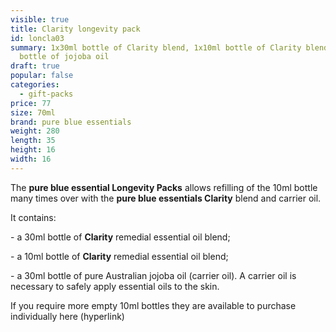 ```yaml
---
visible: true
title: Clarity longevity pack
id: loncla03
summary: 1x30ml bottle of Clarity blend, 1x10ml bottle of Clarity blend, 1x30ml
  bottle of jojoba oil
draft: true
popular: false
categories:
  - gift-packs
price: 77
size: 70ml
brand: pure blue essentials
weight: 280
length: 35
height: 16
width: 16
---
```

The **pure blue essential Longevity Packs** allows refilling of the 10ml bottle many times over with the **pure blue essentials Clarity** blend and carrier oil. 

It contains:

\- a 30ml bottle of **Clarity** remedial essential oil blend;

\- a 10ml bottle of **Clarity** remedial essential oil blend;

\- a 30ml bottle of pure Australian jojoba oil (carrier oil).  A carrier oil is necessary to safely apply essential oils to the skin.

If you require more empty 10ml bottles they are available to purchase individually here (hyperlink)